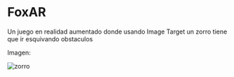 # FoxAR

Un juego en realidad aumentado donde usando Image Target un zorro tiene que ir esquivando obstaculos

Imagen:

![zorro](https://user-images.githubusercontent.com/56076790/111965006-88b33a80-8af5-11eb-96eb-4bd7689245d3.jpg)
